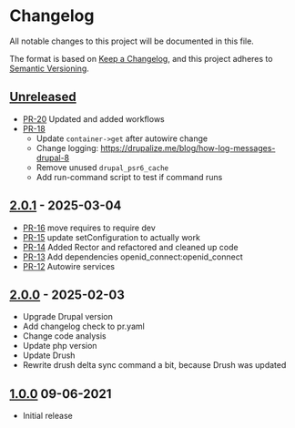 # Changelog

All notable changes to this project will be documented in this file.

The format is based on [Keep a Changelog](https://keepachangelog.com/en/1.0.0/),
and this project adheres to [Semantic Versioning](https://semver.org/spec/v2.0.0.html).

## [Unreleased]

* [PR-20](https://github.com/itk-dev/azure-ad-delta-sync-drupal/pull/20)
  Updated and added workflows
* [PR-18](https://github.com/itk-dev/azure-ad-delta-sync-drupal/pull/18)
  * Update `container->get` after autowire change
  * Change logging: <https://drupalize.me/blog/how-log-messages-drupal-8>
  * Remove unused `drupal_psr6_cache`
  * Add run-command script to test if command runs

## [2.0.1] - 2025-03-04

* [PR-16](https://github.com/itk-dev/azure-ad-delta-sync-drupal/pull/16)
  move requires to require dev
* [PR-15](https://github.com/itk-dev/azure-ad-delta-sync-drupal/pull/15)
  update setConfiguration to actually work
* [PR-14](https://github.com/itk-dev/azure-ad-delta-sync-drupal/pull/14)
  Added Rector and refactored and cleaned up code
* [PR-13](https://github.com/itk-dev/azure-ad-delta-sync-drupal/pull/13)
  Add dependencies openid_connect:openid_connect
* [PR-12](https://github.com/itk-dev/azure-ad-delta-sync-drupal/pull/12)
  Autowire services

## [2.0.0] - 2025-02-03

* Upgrade Drupal version
* Add changelog check to pr.yaml
* Change code analysis
* Update php version
* Update Drush
* Rewrite drush delta sync command a bit, because Drush was updated

## [1.0.0] 09-06-2021

* Initial release

[Unreleased]: https://github.com/itk-dev/azure-ad-delta-sync-drupal/compare/2.0.1...HEAD
[2.0.1]: https://github.com/itk-dev/azure-ad-delta-sync-drupal/compare/2.0.0...2.0.1
[2.0.0]: https://github.com/itk-dev/azure-ad-delta-sync-drupal/compare/1.0.0...2.0.0
[1.0.0]: https://github.com/itk-dev/azure-ad-delta-sync-drupal/releases/tag/1.0.0

